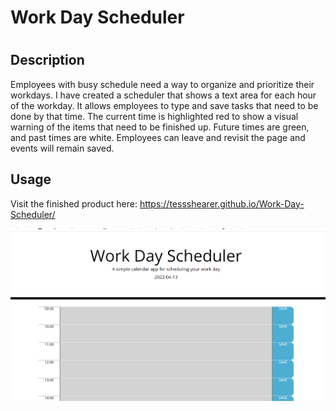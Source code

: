 # Work Day Scheduler

# <Work-Day-Scheduler>

## Description

Employees with busy schedule need a way to organize and prioritize their workdays. I have created a scheduler that shows a text area for each hour of the workday. It allows employees to type and save tasks that need to be done by that time. The current time is highlighted red to show a visual warning of the items that need to be finished up. Future times are green, and past times are white. Employees can leave and revisit the page and events will remain saved.

## Usage

Visit the finished product here: https://tessshearer.github.io/Work-Day-Scheduler/

![Screenshot of Password Generator](./Develop/Screenshot-of-work-day-schedular.png)





